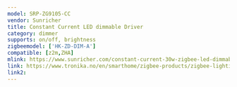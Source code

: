 ```yaml
---
model: SRP-ZG9105-CC
vendor: Sunricher
title: Constant Current LED dimmable Driver
category: dimmer
supports: on/off, brightness
zigbeemodel: ['HK-ZD-DIM-A']
compatible: [z2m,ZHA]
mlink: https://www.sunricher.com/constant-current-30w-zigbee-led-dimmable-driver-srp-zg9105-30w-cc.html
link: https://www.tronika.no/en/smarthome/zigbee-products/zigbee-lighting-control/led-driver-cc-zg9105-30w-cc.html
link2: 
---
```

